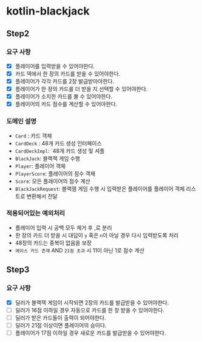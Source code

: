 # kotlin-blackjack

## Step2

### 요구 사항
- [x] 플레이어를 입력받을 수 있어야한다.
- [x] 카드 덱에서 한 장의 카드를 받을 수 있어야한다.
- [x] 플레이어가 각각 카드를 2장 발급받아야한다.
- [x] 플레이어가 한 장의 카드를 더 받을 지 선택할 수 있어야한다.
- [x] 플레이어가 소지한 카드를 볼 수 있어야한다.
- [x] 플레이어의 카드 점수를 계산할 수 있어야한다.

### 도메인 설명

- `Card` : 카드 객체
- `CardDeck` : 48개 카드 생성 인터페이스
- `CardDeckImpl`: `48개 카드 생성 및 셔플
- `BlackJack`: 블랙잭 게임 수행
- `Player`: 플레이어 객체
- `PlayerScore`: 플레이어의 점수 객체
- `Score`: 모든 플레이어의 점수 계산 
- `BlackJackRequest`: 블랙잼 게임 수행 시 입력받은 플레이어를 플레이어 객체 리스트로 변환해서 전달

### 적용되어있는 예외처리

- 플레이어 입력 시 공백 모두 제거 후 ,로 분리
- 한 장의 카드 더 받을 시 대답이 `y` 혹은 `n`이 아닐 경우 다시 입력받도록 처리
- 48장의 카드는 중복이 없음을 보장
- `에이스 카드 존재` AND `21점 초과` 시 11이 아닌 1로 점수 계산

## Step3

### 요구 사항
- [x] 딜러가 블랙잭 게임이 시작되면 2장의 카드를 발급받을 수 있어야한다.
- [ ] 딜러가 16점 이하일 경우 자동으로 카드를 한 장 받을 수 있어야한다.
- [ ] 딜러가 받은 카드들이 출력이 되어야한다.
- [ ] 딜러가 21점 이상이면 플레이어의 승이다.
- [ ] 플레이어가 17점 이하일 경우 새로운 카드를 발급받을 수 있어야한다.